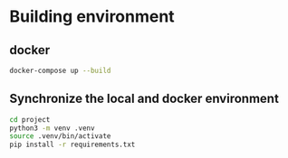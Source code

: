 # Building environment

## docker

```sh
docker-compose up --build
```

## Synchronize the local and docker environment

```sh
cd project
python3 -m venv .venv
source .venv/bin/activate
pip install -r requirements.txt
```
